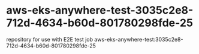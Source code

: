 # aws-eks-anywhere-test-3035c2e8-712d-4634-b60d-801780298fde-25
repository for use with E2E test job aws-eks-anywhere-test:3035c2e8-712d-4634-b60d-801780298fde-25
